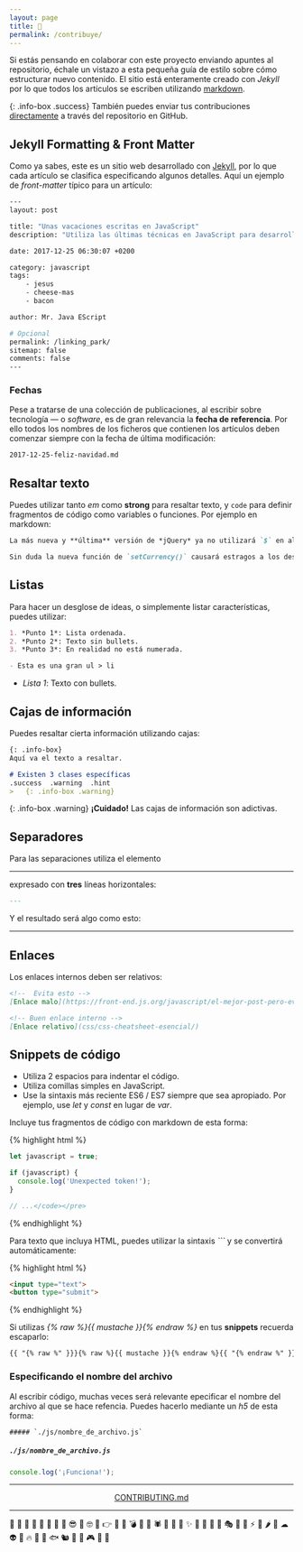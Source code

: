 ```yaml
---
layout: page
title: 📝
permalink: /contribuye/
---
```


<!-- {: .text-center}
📝 -->

Si estás pensando en colaborar con este proyecto enviando apuntes al repositorio, échale un vistazo a esta pequeña guía de estilo sobre cómo estructurar nuevo contenido. El sitio está enteramente creado con *Jekyll* por lo que todos los artículos se escriben utilizando [markdown](https://jekyllrb.com/docs/posts/).

{: .info-box .success}
También puedes enviar tus contribuciones [directamente](https://github.com/whoisjorge/front-end/issues/new?title=Nueva%20solicitud:%20_CARACTERISTICA_) a través del repositorio en GitHub.



## Jekyll Formatting & Front Matter

Como ya sabes, este es un sitio web desarrollado con [Jekyll](https://jekyllrb.com/), por lo que cada artículo se clasifica especificando algunos detalles. Aquí un ejemplo de *front-matter* típico para un artículo:


```sh
---
layout: post

title: "Unas vacaciones escritas en JavaScript"
description: "Utiliza las últimas técnicas en JavaScript para desarrollar más eficientes vacaciones" # 160 caracteres max.

date: 2017-12-25 06:30:07 +0200

category: javascript
tags:
    - jesus
    - cheese-mas
    - bacon

author: Mr. Java EScript

# Opcional
permalink: /linking_park/
sitemap: false
comments: false
---
```



### Fechas

Pese a tratarse de una colección de publicaciones, al escribir sobre tecnología — o *software*, es de gran relevancia la **fecha de referencia**. Por ello todos los nombres de los ficheros que contienen los artículos deben comenzar siempre con la fecha de última modificación:

```md
2017-12-25-feliz-navidad.md
```



## Resaltar texto

Puedes utilizar tanto *em* como **strong** para resaltar texto, y `code` para definir fragmentos de código como variables o funciones. Por ejemplo en markdown:

```md
La más nueva y **última** versión de *jQuery* ya no utilizará `$` en algunos territorios.

Sin duda la nueva función de `setCurrency()` causará estragos a los desarrolladores de la Zona Euro.
```



## Listas

Para hacer un desglose de ideas, o simplemente listar características, puedes utilizar:

```md
1. *Punto 1*: Lista ordenada.
2. *Punto 2*: Texto sin bullets.
3. *Punto 3*: En realidad no está numerada.

- Esta es una gran ul > li
```

- *Lista 1*: Texto con bullets.



## Cajas de información

Puedes resaltar cierta información utilizando cajas:

```md
{: .info-box}
Aquí va el texto a resaltar.

# Existen 3 clases específicas
.success  .warning  .hint
>   {: .info-box .warning}
```

{: .info-box .warning}
<b>¡Cuidado!</b> Las cajas de información son adictivas.



## Separadores

Para las separaciones utiliza el elemento *<hr>* expresado con **tres** líneas horizontales:

```md
---
```

Y el resultado será algo como esto:

<hr>



## Enlaces

Los enlaces internos deben ser relativos:

```md
<!--  Evita esto -->
[Enlace malo](https://front-end.js.org/javascript/el-mejor-post-pero-evitalo/)

<!-- Buen enlace interno -->
[Enlace relativo](css/css-cheatsheet-esencial/)
```



## Snippets de código

- Utiliza 2 espacios para indentar el código.
- Utiliza comillas simples en JavaScript.
- Use la sintaxis más reciente ES6 / ES7 siempre que sea apropiado. Por ejemplo, use *let* y *const* en lugar de *var*.

Incluye tus fragmentos de código con markdown de esta forma:

{% highlight html %}
```javascript
let javascript = true;

if (javascript) {
  console.log('Unexpected token!');
}

// ...</code></pre>
```
{% endhighlight %}

Para texto que incluya HTML, puedes utilizar la sintaxis *```* y se convertirá automáticamente:

{% highlight html %}
```html
<input type="text">
<button type="submit">
```
{% endhighlight %}


Si utilizas *{% raw %}{{ mustache }}{% endraw %}* en tus **snippets** recuerda escaparlo:

```md
{{ "{% raw %" }}}{% raw %}{{ mustache }}{% endraw %}{{ "{% endraw %" }}}
```

### Especificando el nombre del archivo

Al escribir código, muchas veces será relevante epecificar el nombre del archivo al que se hace refencia. Puedes hacerlo mediante un *h5* de esta forma:

```liquid
##### `./js/nombre_de_archivo.js`
```

##### `./js/nombre_de_archivo.js`

```javascript
console.log('¡Funciona!');
```

---

<p align="center">
<a href="https://github.com/whoisjorge/front-end/blob/master/docs/CONTRIBUTING.md">CONTRIBUTING.md</a>
</p>

---

👻 💃 🐊 🍪 🤘 🐒 👋 🦄 😎 🐌 🤓 🎩 👉 🌵 🐘 💣 🐳 👾 🕷 🐼 💪 🐷 ✨ 🚀 🍄 🌈 🐸 🎭 🌟 🐙 ⚡ 🌴 🌶 🤖 ☁ 👽 🧀 🔥 🐢 🍕 🐟 🐿 🍿 🐪 🎮 🐻 🚣‍


